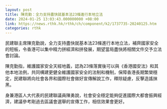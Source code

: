 ```yaml
---
layout: post
title: 陳克勤：全力支持盡快就基本法23條進行本地立法
date: 2024-01-25 13:03:43.000000000 +08:00
link: https://news.rthk.hk/rthk/ch/component/k2/1737735-20240125.htm
categories: rthk
---
```


民建聯主席陳克勤說，全力支持盡快就基本法23條進行本地立法，補齊國家安全的短板，令香港可以集中精力拼經濟和拼發展，期望當局盡快將相關文件交予立法會討論。

陳克勤指，維護國家安全天經地義，認為23條落實後可以與《香港國安法》和其他本地法例，共同構建更健全維護國家安全的法制和機制，保障香港長期繁榮穩定，民建聯將向社會各界和國際社會做好宣傳解說工作，釋除疑慮，反擊造謠抹黑。

身兼港區人大代表的民建聯議員陳勇說，社會安全穩定能夠促進國際大都會振興經濟，建議參考剛過去區議會選舉的宣傳工作，相信效果會更好。
